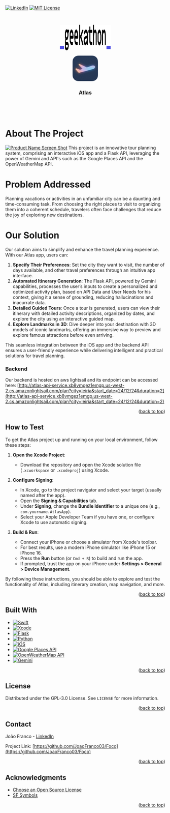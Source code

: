 <!-- Improved compatibility of back to top link -->
<a name="readme-top"></a>
<!--
*** Thanks for checking out the Best-README-Template. If you have a suggestion
*** that would make this better, please fork the repo and create a pull request
*** or simply open an issue with the tag "enhancement".
*** Don't forget to give the project a star!
*** Thanks again! Now go create something AMAZING! :D
-->



<!-- PROJECT SHIELDS -->
<!--
*** I'm using markdown "reference style" links for readability.
*** Reference links are enclosed in brackets [ ] instead of parentheses ( ).
*** See the bottom of this document for the declaration of the reference variables
*** for contributors-url, forks-url, etc. This is an optional, concise syntax you may use.
*** https://www.markdownguide.org/basic-syntax/#reference-style-links
-->
[![LinkedIn][linkedin-shield]][linkedin-url]
[![MIT License][license-shield]][license-url]




<!-- PROJECT LOGO -->
<br />

  <p align="center">
    <img src="https://raw.githubusercontent.com/GeekAthonNeuralNinjas/Atlas/ad18f48728c81dee1986d64a210f9b5d405e01b7/Atlas/Assets.xcassets/logo-geekathon.imageset/logo-geekathon.svg" alt="Logo" width="160" height="80">

  </p>
<div align="center">
  <a href="https://github.com/JoaoFranco03/Foco">
    <img src="https://github.com/GeekAthonNeuralNinjas/Atlas/blob/main/Atlas/Assets.xcassets/app_icon.imageset/app_icon.png?raw=true" alt="Logo" width="80" height="80">
  </a>

  <h3 align="center">Atlas<h3>
    <br />
    <br />

</div>



<!-- ABOUT THE PROJECT -->
# About The Project

[![Product Name Screen Shot][product-screenshot]](https://github.com/JoaoFranco03/Foco)
This project is an innovative tour planning system, comprising an interactive iOS app and a Flask API, leveraging the power of Gemini and API's such as the Google Places API and the OpenWeatherMap API.

# Problem Addressed

Planning vacations or activities in an unfamiliar city can be a daunting and time-consuming task. From choosing the right places to visit to organizing them into a coherent schedule, travelers often face challenges that reduce the joy of exploring new destinations.

# Our Solution
Our solution aims to simplify and enhance the travel planning experience. With our Atlas app, users can:

1. **Specify Their Preferences**: Set the city they want to visit, the number of days available, and other travel preferences through an intuitive app interface.
2. **Automated Itinerary Generation**: The Flask API, powered by Gemini capabilities, processes the user’s inputs to create a personalized and optimized activity plan, based on API Data and User Needs for his context, giving it a sense of grounding, reducing hallucinations and inacurrate data.
3. **Detailed Guided Tours**: Once a tour is generated, users can view their itinerary with detailed activity descriptions, organized by dates, and explore the city using an interactive guided map.
4. **Explore Landmarks in 3D**: Dive deeper into your destination with 3D models of iconic landmarks, offering an immersive way to preview and explore famous attractions before even arriving.


This seamless integration between the iOS app and the backend API ensures a user-friendly experience while delivering intelligent and practical solutions for travel planning.

### Backend

Our backend is hosted on aws lightsail and its endpoint can be accessed here:
[http://atlas-api-service.xb8vmgez1emgp.us-west-2.cs.amazonlightsail.com/plan?city=leiria&start_date=24/12/24&duration=2](http://atlas-api-service.xb8vmgez1emgp.us-west-2.cs.amazonlightsail.com/plan?city=leiria&start_date=24/12/24&duration=2)


<p align="right">(<a href="#readme-top">back to top</a>)</p>

## How to Test

To get the Atlas project up and running on your local environment, follow these steps:

1. **Open the Xcode Project**:
   - Download the repository and open the Xcode solution file (`.xcworkspace` or `.xcodeproj`) using Xcode.

2. **Configure Signing**:
   - In Xcode, go to the project navigator and select your target (usually named after the app).
   - Open the **Signing & Capabilities** tab.
   - Under **Signing**, change the **Bundle Identifier** to a unique one (e.g., `com.yourname.AtlasApp`).
   - Select your Apple Developer Team if you have one, or configure Xcode to use automatic signing.

3. **Build & Run**:
   - Connect your iPhone or choose a simulator from Xcode's toolbar.
   - For best results, use a modern iPhone simulator like iPhone 15 or iPhone 16.
   - Press the **Run** button (or `Cmd + R`) to build and run the app.
   - If prompted, trust the app on your iPhone under **Settings > General > Device Management**.

By following these instructions, you should be able to explore and test the functionality of Atlas, including itinerary creation, map navigation, and more.

<p align="right">(<a href="#readme-top">back to top</a>)</p>



## Built With

* [![Swift][Swift.org]][Swift-url]
* [![Xcode][xcode-shield]][xcode-url]
* [![Flask][flask-shield]][flask-url]
* [![Python][python-shield]][python-url]
* [![iOS][ios-shield]][ios-url]
* [![Google Places API][googleplaces-shield]][googleplaces-url]
* [![OpenWeatherMap API][openweathermap-shield]][openweathermap-url]
* [![Gemini][gemini-shield]][gemini-url]

<p align="right">(<a href="#readme-top">back to top</a>)</p>

<!-- LICENSE -->
## License

Distributed under the GPL-3.0 License. See `LICENSE` for more information.

<p align="right">(<a href="#readme-top">back to top</a>)</p>



<!-- CONTACT -->
## Contact

João Franco - [LinkedIn](https://www.linkedin.com/in/joão-franco-452161195/)

Project Link: [https://github.com/JoaoFranco03/Foco](https://github.com/JoaoFranco03/Foco)

<p align="right">(<a href="#readme-top">back to top</a>)</p>



<!-- ACKNOWLEDGMENTS -->
## Acknowledgments

* [Choose an Open Source License](https://choosealicense.com)
* [SF Symbols](https://developer.apple.com/sf-symbols/)

<p align="right">(<a href="#readme-top">back to top</a>)</p>



<!-- MARKDOWN LINKS & IMAGES -->
<!-- https://www.markdownguide.org/basic-syntax/#reference-style-links -->
[contributors-shield]: https://img.shields.io/github/contributors/othneildrew/Best-README-Template.svg?style=for-the-badge
[contributors-url]: https://github.com/othneildrew/Best-README-Template/graphs/contributors
[forks-shield]: https://img.shields.io/github/forks/othneildrew/Best-README-Template.svg?style=for-the-badge
[forks-url]: https://github.com/othneildrew/Best-README-Template/network/members
[stars-shield]: https://img.shields.io/github/stars/othneildrew/Best-README-Template.svg?style=for-the-badge
[stars-url]: https://github.com/othneildrew/Best-README-Template/stargazers
[issues-shield]: https://img.shields.io/github/issues/othneildrew/Best-README-Template.svg?style=for-the-badge
[issues-url]: https://github.com/othneildrew/Best-README-Template/issues
[xcode-shield]: https://img.shields.io/badge/Xcode-007ACC?style=for-the-badge&logo=Xcode&logoColor=white
[xcode-url]: https://developer.apple.com/xcode/
[license-shield]: https://img.shields.io/github/license/JoaoFranco03/Foco.svg?style=for-the-badge
[license-url]: https://github.com/JoaoFranco03/Foco/blob/main/LICENSE
[linkedin-shield]: https://img.shields.io/badge/-LinkedIn-black.svg?style=for-the-badge&logo=linkedin&colorB=555
[linkedin-url]: https://www.linkedin.com/in/joão-franco-452161195/
[product-screenshot]: assets/Mockup.png
[Swift.org]: https://img.shields.io/badge/Swift-FA7343?style=for-the-badge&logo=swift&logoColor=white
[Swift-url]: https://www.swift.org
<!-- MARKDOWN LINKS & IMAGES -->
[flask-shield]: https://img.shields.io/badge/Flask-000000?style=for-the-badge&logo=flask&logoColor=white
[flask-url]: https://flask.palletsprojects.com/
[ios-shield]: https://img.shields.io/badge/iOS-000000?style=for-the-badge&logo=apple&logoColor=white
[ios-url]: https://developer.apple.com/ios/
[googleplaces-shield]: https://img.shields.io/badge/Google%20Places%20API-4285F4?style=for-the-badge&logo=google&logoColor=white
[googleplaces-url]: https://developers.google.com/maps/documentation/places
[openweathermap-shield]: https://img.shields.io/badge/OpenWeatherMap-FF5733?style=for-the-badge&logo=openweathermap&logoColor=white
[openweathermap-url]: https://openweathermap.org/api
[gemini-shield]: https://img.shields.io/badge/Gemini-FF9900?style=for-the-badge&logo=gemini&logoColor=white
[gemini-url]: https://aws.amazon.com/bedrock/
[python-shield]: https://img.shields.io/badge/Python-3776AB?style=for-the-badge&logo=python&logoColor=white
[python-url]: https://www.python.org/